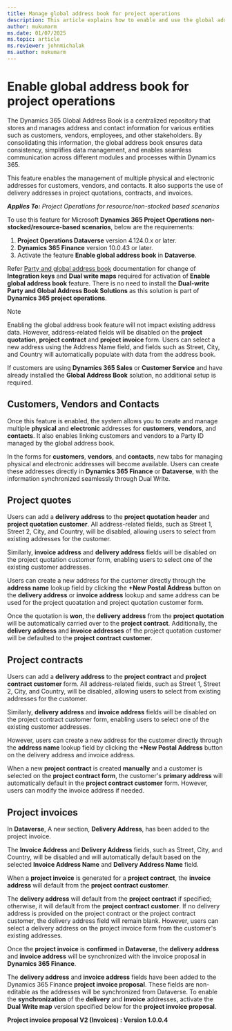 ```yaml
---
title: Manage global address book for project operations
description: This article explains how to enable and use the global address book in project operations for resource-based or non-stocked scenarios. 
author: mukumarm
ms.date: 01/07/2025
ms.topic: article
ms.reviewer: johnmichalak
ms.author: mukumarm
---
```

# Enable global address book for project operations
The Dynamics 365 Global Address Book is a centralized repository that stores and manages address and contact information for various entities such as customers, vendors, employees, and other stakeholders. By consolidating this information, the global address book ensures data consistency, simplifies data management, and enables seamless communication across different modules and processes within Dynamics 365.

This feature enables the management of multiple physical and electronic addresses for customers, vendors, and contacts. It also supports the use of delivery addresses in project quotations, contracts, and invoices.

_**Applies To:** Project Operations for resource/non-stocked based scenarios_

To use this feature for Microsoft **Dynamics 365 Project Operations non-stocked/resource-based scenarios**, below are the requirements:
1. **Project Operations Dataverse** version 4.124.0.x or later.
2. **Dynamics 365 Finance** version 10.0.43 or later.
3. Activate the feature **Enable global address book** in **Dataverse**.
  
Refer [Party and global address book](/Dynamics365/fin-ops-core/dev-itpro/data-entities/dual-write/party-gab) documentation for change of **Integration keys** and **Dual write maps** required for activation of **Enable global address book** feature. There is no need to install the **Dual-write Party and Global Address Book Solutions** as this solution is part of **Dynamics 365 project operations**.

> [!NOTE]
> Enabling the global address book feature will not impact existing address data. However, address-related fields will be disabled on the **project quotation**, **project contract** and **project invoice** form. Users can select a new address using the Address Name field, and fields such as Street, City, and Country will automatically populate with data from the address book.
> 
> If customers are using **Dynamics 365 Sales** or **Customer Service** and have already installed the **Global Address Book** solution, no additional setup is required.

## Customers, Vendors and Contacts

Once this feature is enabled, the system allows you to create and manage multiple **physical** and **electronic** addresses for **customers**, **vendors**, and **contacts**. It also enables linking customers and vendors to a Party ID managed by the global address book. 

In the forms for **customers**, **vendors**, and **contacts**, new tabs for managing physical and electronic addresses will become available. Users can create these addresses directly in **Dynamics 365 Finance** or **Dataverse**, with the information synchronized seamlessly through Dual Write.

## Project quotes
Users can add a **delivery address** to the **project quotation header** and **project quotation customer**. All address-related fields, such as Street 1, Street 2, City, and Country, will be disabled, allowing users to select from existing addresses for the customer. 

Similarly, **invoice address** and **delivery address** fields will be disabled on the project quotation customer form, enabling users to select one of the existing customer addresses.

Users can create a new address for the customer directly through the **address name** lookup field by clicking the **+New Postal Address** button on the **delivery address** or **invoice address** lookup and same address can be used for the project quoatation and project quotation customer form.

Once the quotation is **won**, the **delivery address** from the **project quotation** will be automatically carried over to the **project contract**. 
Additionally, the **delivery address** and **invoice addresses** of the project quotation customer will be defaulted to the **project contract customer**. 
## Project contracts
Users can add a **delivery address** to the **project contract** and **project contract customer** form. 
All address-related fields, such as Street 1, Street 2, City, and Country, will be disabled, allowing users to select from existing addresses for the customer. 

Similarly, **delivery address** and **invoice address** fields will be disabled on the project contract customer form, enabling users to select one of the existing customer addresses.

However, users can create a new address for the customer directly through the **address name** lookup field by clicking the **+New Postal Address** button on the delivery address and invoice address. 

When a new **project contract** is created **manually** and a customer is selected on the **project contract form**, the customer's **primary address** will automatically default in the **project contract customer** form. However, users can modify the invoice address if needed. 

## Project invoices
In **Dataverse**, A new section, **Delivery Address**, has been added to the project invoice. 

The **Invoice Address** and **Delivery Address** fields, such as Street, City, and Country, will be disabled and will automatically default based on the selected **Invoice Address Name** and **Delivery Address Name** field.

When a **project invoice** is generated for a **project contract**, the **invoice address** will default from the **project contract customer**. 

The **delivery address** will default from the **project contract** if specified; otherwise, it will default from the **project contract customer**. If no delivery address is provided on the project contract or the project contract customer, the delivery address field will remain blank. However, users can select a delivery address on the project invoice form from the customer's existing addresses.

Once the **project invoice** is **confirmed** in **Dataverse**, the **delivery address** and **invoice address** will be synchronized with the invoice proposal in **Dynamics 365 Finance**.

The **delivery address** and **invoice address** fields have been added to the Dynamics 365 Finance **project invoice proposal**. These fields are non-editable as the addresses will be synchronized from Dataverse. To enable the **synchronization** of the **delivery** and **invoice** addresses, activate the **Dual Write map** version specified below for the **project invoice proposal**.

**Project invoice proposal V2 (Invoices) : Version 1.0.0.4**
